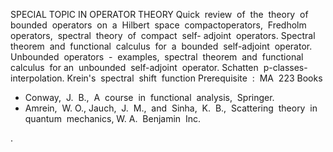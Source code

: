 ---
---
SPECIAL TOPIC IN OPERATOR THEORY
Quick  review  of  the  theory  of  bounded  operators  on  a  Hilbert  space
 compactoperators,  Fredholm  operators,  spectral  theory  of  compact  self-
adjoint  operators.
Spectral  theorem  and  functional  calculus  for  a  bounded  self-adjoint 
operator.
Unbounded  operators  -  examples,  spectral  theorem  and  functional 
calculus  for an  unbounded  self-adjoint  operator.
Schatten  p-classes- interpolation.
Krein's  spectral  shift  function
Prerequisite  :  MA  223
Books

* Conway,  J.  B.,  A  course  in  functional  analysis,  Springer.
* Amrein,  W. O., Jauch,  J.  M.,  and  Sinha,  K.  B.,  Scattering  theory 
  in  quantum  mechanics, W. A.  Benjamin  Inc.

.
 

